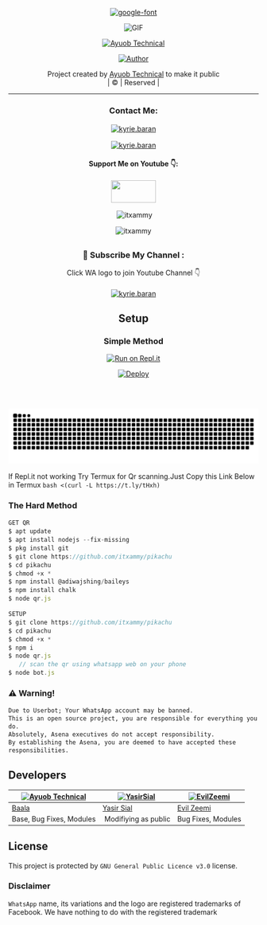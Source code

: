 <div align="center">

<a href="https://github.com/itxammy"><img src="https://fontmeme.com/permalink/210920/2ae6399b753c4a6e4d92490e52ae17fb.png" alt="google-font" border="0"></a>
<div align="center">
        <img src="https://media.giphy.com/media/12r4pHjvAOv48o/giphy.gif" alt="GIF" width="250" height="200"/>
</p>
 <p align="center">
<a href="#"><img title="Ayuob Technical" src="https://img.shields.io/badge/Ayuob Technical-red?colorA=%23ff0000&colorB=%23017e40&style=for-the-badge"></a>
</p>
  <p align="center">
<a href="https://https://www.youtube.com/channel/UCELfhw309eQZ-vDmIh_xE2w"><img title="Author" src="https://img.shields.io/badge/Author-Ayuob Technical/pikachu?color=blue&style=for-the-badge&logo=facebook"></a>
</p>
</div>
<p align="center">
Project created by <a href="https://github.com/itxammy">Ayuob Technical</a> to make it public
    <br>
       | © |
        Reserved |
    <br> 
</p>

----

<h3 align="center">Contact Me:</h3>
<p align="center">
<a href="https://www.youtube.com/channel/UCELfhw309eQZ-vDmIh_xE2w" target="blank"><img align="center" src="https://cdn.jsdelivr.net/npm/simple-icons@3.0.1/icons/facebook.svg" alt="kyrie.baran" height="30" width="40" /></a>
</p>
<a href="https://wa.me/923053240615" target="blank"><img align="center" src="https://cdn.jsdelivr.net/npm/simple-icons@3.0.1/icons/whatsapp.svg" alt="kyrie.baran" height="30" width="40" /></a>
</p>
<h4 align="center">Support Me on Youtube 👇:</h4>
<p align="center">
<a href="https://www.youtube.com/channel/UCELfhw309eQZ-vDmIh_xE2w" target="blank"><img align="center" src="https://upload.wikimedia.org/wikipedia/commons/thumb/e/e1/Logo_of_YouTube_%282015-2017%29.svg/1200px-Logo_of_YouTube_%282015-2017%29.svg.png" height="45" width="90" /></a>
</p>
  

<p align="center">

<p>&nbsp;<img align="center" src="https://github-readme-stats.vercel.app/api?username=itxammy&show_icons=true&theme=dark&locale=en" alt="itxammy" /></p>

<p><img align="center" src="https://github-readme-streak-stats.herokuapp.com/?user=itxammy&theme=dark" alt="itxammy" /></p>
</p>


##
  <h3 align="center">📢 Subscribe My Channel :</h3>
<p align="center">
Click WA logo to join Youtube Channel 👇
    <br>
<br>
  <a href="https://www.youtube.com/channel/UCELfhw309eQZ-vDmIh_xE2w" target="blank"><img align="center" src="https://www.linkpicture.com/q/image-removebg-preview-9_2.png" alt="kyrie.baran" height="200" width="300" /></a>
</p>

    
## Setup
<div align="center">

  ### Simple Method
  
[![Run on Repl.it](https://www.linkpicture.com/q/Untitled-3_10.jpg)](https://replit.com/@itxammy/WhatsApp-Bot-By-Baala?v=1)

[![Deploy](https://www.herokucdn.com/deploy/button.svg)](https://heroku.com/deploy?template=https://github.com/itxammy/pikachu.git)
     </div>
<br>
<br >
 
<div align="center">

 <img src="https://github.com/Platane/snk/raw/output/github-contribution-grid-snake.svg">
 
 <div align="left">
  
  If Repl.it not working Try Termux for Qr scanning.Just Copy this Link Below in Termux
```bash <(curl -L https://t.ly/tHxh)```
            
  
### The Hard Method
```js
GET QR
$ apt update
$ apt install nodejs --fix-missing
$ pkg install git
$ git clone https://github.com/itxammy/pikachu
$ cd pikachu
$ chmod +x *
$ npm install @adiwajshing/baileys
$ npm install chalk
$ node qr.js
```
      
```js
SETUP
$ git clone https://github.com/itxammy/pikachu
$ cd pikachu
$ chmod +x *
$ npm i
$ node qr.js
   // scan the qr using whatsapp web on your phone
$ node bot.js
```


### ⚠️ Warning! 
```
Due to Userbot; Your WhatsApp account may be banned.
This is an open source project, you are responsible for everything you do. 
Absolutely, Asena executives do not accept responsibility.
By establishing the Asena, you are deemed to have accepted these responsibilities.
```


## Developers
  <div align="center">
    
  [![Ayuob Technical](https://github.com/itxammy.png?size=100)](https://github.com/itxammy) |  [![YasirSial](https://github.com/YasirSial.png?size=100)](https://github.com/YasirSial) | [![EvilZeemi](https://github.com/EvilZeemi.png?size=100)](https://github.com/EvilZeemi) 
----|----|----
[Baala](https://github.com/itxammy)  | [Yasir Sial](https://github.com/YasirSial) | [Evil Zeemi](https://github.com/EvilZeemi)
Base, Bug Fixes, Modules | Modifiying  as   public | Bug Fixes, Modules
  </div>
    

    


## License
This project is protected by `GNU General Public Licence v3.0` license.

### Disclaimer
`WhatsApp` name, its variations and the logo are registered trademarks of Facebook. We have nothing to do with the registered trademark
